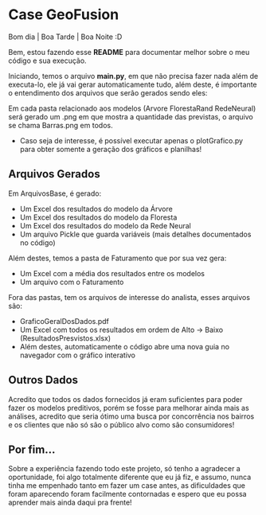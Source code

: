 # Case GeoFusion

Bom dia | Boa Tarde | Boa Noite :D

Bem, estou fazendo esse **README** para documentar melhor sobre o meu código e sua execução.

Iniciando, temos o arquivo **main.py**, em que não precisa fazer nada além de executa-lo,
ele já vai gerar automaticamente tudo, além deste, é importante o entendimento dos
arquivos que serão gerados sendo eles:

Em cada pasta relacionado aos modelos (Arvore FlorestaRand RedeNeural) será gerado
um .png em que mostra a quantidade das previstas, o arquivo se chama Barras.png em 
todos.

- Caso seja de interesse, é possível executar apenas o plotGrafico.py para obter somente a geração dos gráficos e planilhas!

## Arquivos Gerados

Em ArquivosBase, é gerado:
- Um Excel dos resultados do modelo da Árvore
- Um Excel dos resultados do modelo da Floresta
- Um Excel dos resultados do modelo da Rede Neural
- Um arquivo Pickle que guarda variáveis (mais detalhes documentados no código)

Além destes, temos a pasta de Faturamento que por sua vez gera:
- Um Excel com a média dos resultados entre os modelos
- Um arquivo com o Faturamento

Fora das pastas, tem os arquivos de interesse do analista, esses arquivos são:
- GraficoGeralDosDados.pdf
- Um Excel com todos os resultados em ordem de Alto -> Baixo (ResultadosPresvistos.xlsx)
- Além destes, automaticamente o código abre uma nova guia no navegador com o gráfico interativo

## Outros Dados
Acredito que todos os dados fornecidos já eram suficientes para poder fazer os modelos preditivos, porém se fosse para melhorar ainda mais as análises, acredito que seria ótimo uma busca por concorrência nos bairros e os clientes que não só são o público alvo como são consumidores!

## Por fim...
Sobre a experiência fazendo todo este projeto, só tenho a agradecer a oportunidade, foi algo
totalmente diferente que eu já fiz, e assumo, nunca tinha me empenhado tanto em fazer um
case antes, as dificuldades que foram aparecendo foram facilmente contornadas e espero que
eu possa aprender mais ainda daqui pra frente!